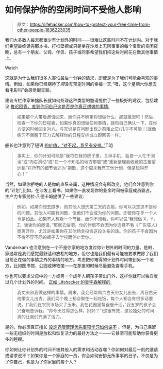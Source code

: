 # 如何保护你的空闲时间不受他人影响

> 原文：<https://lifehacker.com/how-to-protect-your-free-time-from-other-people-1836223035>

我们大多数人每天都很少有计划外的时间——很难让这些时间不在计划内。对于我们希望最终读完那本书、打扫壁橱或只是坐在沙发上无所事事的每个宝贵的空闲夜晚，总有一个朋友、父母、伴侣、孩子或同事希望我们把这些时间花在做其他事情上。

Watch

这就是为什么我们很多人害怕最后一分钟的请求，即使是为了我们可能会喜欢的事情。例如，如果你已经期待了*周*没有预定时间的幸福一天,“嘿，这个星期六你想去看电影吗”会感觉很无聊。

建议专栏作家笨拙队长就如何处理这种类型的邀请提供了一些极好的建议，包括建议 [推迟回答，直到你问自己这是否是你真正想做的事情:](https://captainawkward.com/2018/02/15/1078-so-what-are-you-doing-this-weekend/)

> 如果那个人带着邀请回来，而你并不确定你想做什么，那就推迟吧！然后，检查一下你的日程表，如果你真的想做任何事情，就和自己确认一下，在你方便的时候回复对方。与其说是在问题出现之前阻止它(几乎不可能！)就像练习不屈服于压力去解释你的日程安排或立即回答一样。

船长也注意到了短语 [的价值，“对不起，我另有安排。”](https://captainawkward.com/2017/07/19/967-freeing-yourself-from-constant-contact/)T3】

> 事实上，你的计划可能是“我将在我的房子里，关掉手机，独自一人忙于阅读”或“向右滑动”或“在一个不知名的地方攀岩”或“重新整理我收藏的古董望远镜”将所有的细节表述为“抱歉，这个周末我有其他计划，但是玩得开心！”

当然，如果你拒绝的人是你的直系亲属，这种情况会有所改变，他们会注意到你的“计划”,比如，在沙发上看书。如果你一直发现你的业余时间被家庭成员霸占，生产力专家劳拉·凡德卡姆提供了一些建议:

> 例如，如果你想去跑步，而其他人想洗第二天的衣服，你可以决定这不是你的问题。其他人可能有问题，但他们不会成为你的问题。即使你在乎一个人也是如此。如果有人想看一个节目，而你不想看，你可以说“我想做 X，Y，Z，谢谢你的邀请。”那就去做吧。你的伴侣不会因为你选择不看《广告狂人》而离开你，尤其是如果你在其他场合投资这段关系的话。你的孩子不会因为不得不穿不同的裤子去学校而停止爱你。

Vanderkam 也注意到在一个不是你家的地方度过你计划外的时间的力量。是的，家通常是我们感觉最舒适和放松的地方，但它也是我们最有可能被要求做除了我们目前正在做的事情之外的事情的地方。考虑把你难得的计划外时间带到另一个地方，比如图书馆、公园或博物馆——在那里的时候尽量避免查看手机。

你也可以要求父母中的一方或另一个成年人把孩子带出门外，这样你就可以独自度过几个计划外的时间。 [正如 Lifehacker 的吴宇森解释的:](https://offspring.lifehacker.com/why-you-should-parent-like-youre-divorced-1825612619)

> 我丈夫和我做这样的事情。周末，我会经常周六白天带女儿出去，周日白天他带女儿出去。我们两个晚上都会聚在一起吃饭，每个人都会有很多话要说。(“我们在农贸市场买了玉米，我在花园里帮爸爸干活，”我五岁的孩子会兴奋地告诉我。“你今天过得怎么样，妈妈？”)这很有效，这段独处的时间真的让我们充满了活力。

是的，你必须真正擅长 [设定界限](https://lifehacker.com/instead-of-work-life-balance-try-focusing-on-boundarie-1784404146)[管理优先事项](https://lifehacker.com/you-dont-have-a-productivity-problem-you-have-a-priori-1754832787)[学习如何说不](https://lifehacker.com/what-i-learned-from-learning-how-to-say-no-1834081789) 。但是，为自己保留一些无组织的时间是放松和恢复活力的最好方法之一——它甚至可能帮助你获得更多的睡眠。

你如何让你计划外的时间不被其他人的需求和活动吞噬？你如何对最后一刻的邀请或请求说不？如果你是一个家庭的一员，你会如何安排无所事事的日子，不仅是为了你自己，也是为了你家里的每个人？
